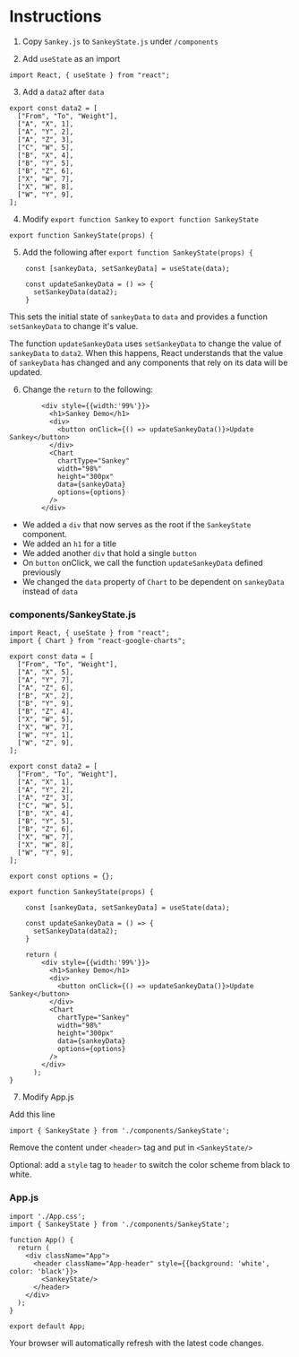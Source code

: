 
# Instructions

1. Copy `Sankey.js` to `SankeyState.js` under `/components`

2. Add `useState` as an import 

```
import React, { useState } from "react";
```

3. Add a `data2` after `data`

```
export const data2 = [
  ["From", "To", "Weight"],
  ["A", "X", 1],
  ["A", "Y", 2],
  ["A", "Z", 3],
  ["C", "W", 5],
  ["B", "X", 4],
  ["B", "Y", 5],
  ["B", "Z", 6],
  ["X", "W", 7],
  ["X", "W", 8],
  ["W", "Y", 9],
];
```

4. Modify `export function Sankey` to `export function SankeyState`

```
export function SankeyState(props) {
```

5. Add the following after `export function SankeyState(props) {`

```
    const [sankeyData, setSankeyData] = useState(data);

    const updateSankeyData = () => {
      setSankeyData(data2);
    }
```

This sets the initial state of `sankeyData` to `data` and provides a function `setSankeyData` to change it's value.

The function `updateSankeyData` uses `setSankeyData` to change the value of `sankeyData` to `data2`. When this happens, React understands that the value of `sankeyData` has changed and any components that rely on its data will be updated.

6. Change the `return` to the following:

```
        <div style={{width:'99%'}}>
          <h1>Sankey Demo</h1>
          <div>
            <button onClick={() => updateSankeyData()}>Update Sankey</button>
          </div>
          <Chart
            chartType="Sankey"
            width="98%"
            height="300px"
            data={sankeyData}
            options={options}
          />
        </div>
```

- We added a `div` that now serves as the root if the `SankeyState` component.  
- We added an `h1` for a title
- We added another `div` that hold a single `button`
- On `button` onClick, we call the function `updateSankeyData` defined previously
- We changed the `data` property of `Chart` to be dependent on `sankeyData` instead of `data`

### components/SankeyState.js
```
import React, { useState } from "react";
import { Chart } from "react-google-charts";

export const data = [
  ["From", "To", "Weight"],
  ["A", "X", 5],
  ["A", "Y", 7],
  ["A", "Z", 6],
  ["B", "X", 2],
  ["B", "Y", 9],
  ["B", "Z", 4],
  ["X", "W", 5],
  ["X", "W", 7],
  ["W", "Y", 1],
  ["W", "Z", 9],
];

export const data2 = [
  ["From", "To", "Weight"],
  ["A", "X", 1],
  ["A", "Y", 2],
  ["A", "Z", 3],
  ["C", "W", 5],
  ["B", "X", 4],
  ["B", "Y", 5],
  ["B", "Z", 6],
  ["X", "W", 7],
  ["X", "W", 8],
  ["W", "Y", 9],
];

export const options = {};

export function SankeyState(props) {

    const [sankeyData, setSankeyData] = useState(data);

    const updateSankeyData = () => {
      setSankeyData(data2);
    }

    return (
        <div style={{width:'99%'}}>
          <h1>Sankey Demo</h1>
          <div>
            <button onClick={() => updateSankeyData()}>Update Sankey</button>
          </div>
          <Chart
            chartType="Sankey"
            width="98%"
            height="300px"
            data={sankeyData}
            options={options}
          />
        </div>
      );
}
```

7. Modify App.js

Add this line
```
import { SankeyState } from './components/SankeyState';
```

Remove the content under `<header>` tag and put in `<SankeyState/>`

Optional: add a `style` tag to `header` to switch the color scheme from black to white.

### App.js
```
import './App.css';
import { SankeyState } from './components/SankeyState';

function App() {
  return (
    <div className="App">
      <header className="App-header" style={{background: 'white', color: 'black'}}>
        <SankeyState/>
      </header>
    </div>
  );
}

export default App;
```

Your browser will automatically refresh with the latest code changes.